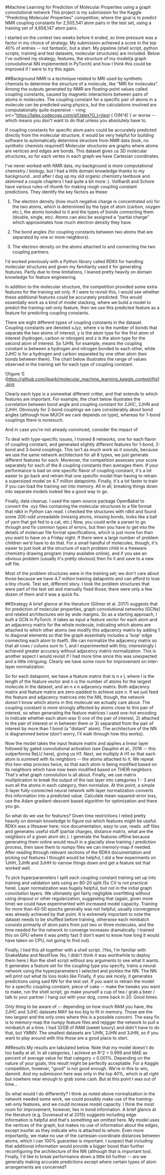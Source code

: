 #Machine Learning for Prediction of Molecular Properties using a graph convolutional network
This project is my submission for the Kaggle "Predicting Molecular Properties" competition, where the goal is to predict NMR coupling constants for 2,505,541 atom pairs in the test set, using a training set of 4,658,147 atom pairs.

I started on the contest two weeks before it ended, so time pressure was a factor in my choice of strategy. My submission achieved a score in the top 40% of entries -- not fantastic, but a start. My pipeline (shell script, python scripts, training and test datasets, molecular structures) are included. Below I've outlined my strategy, features, the structure of my model(a graph convolutional NN implemented in PyTorch) and how I think this could be improved if I were to try this again.

##Background
NMR is a technique related to MRI used by synthetic chemists to determine the structure of a molecule, like "MRI for molecules". Among the outputs generated by NMR are floating-point values called coupling constants, caused by magnetic interactions between pairs of atoms in molecules. The coupling constant for a specific pair of atoms in a molecule can be predicted using physics, but the calculations involved are computationally quite expensive - <img src="https://latex.codecogs.com/gif.latex?O_t=\text { O(N^4) } or worse -- which means you don't want to do that unless you absolutely have to.

If coupling constants for specific atom pairs could be accurately predicted directly from the molecular structure, it would be very helpful for building software to automatically determine structure from NMR data (look, no synthetic chemists required!) Molecular structures are graphs where atoms are vertices and edges are bonds. This dataset gives us 3D molecular structures, so for each vertex in each graph we have Cartesian coordinates.

I've never worked with NMR data, my background is more computational chemistry / biology, but I had a little domain knowledge thanks to my background...and after I dug up my old organic chemistry textbook and skimmed a couple chapters I had quite a bit more :). Vollhardt and Schore have various rules-of-thumb for making rough coupling constant predictions. They identify the key factors as these:

1) The electron density (how much negative charge is concentrated on) for the two atoms, which is determined by the type of atom (carbon, oxygen etc.), the atoms bonded to it and the types of bonds connecting them (double, single, etc). Atoms can also be assigned a "partial charge" which approximates how much electron density they have.

2) The bond angles (for coupling constants between two atoms that are separated by one or more neighbors).

3) The electron density on the atoms attached to and connecting the two coupling partners.

I'd worked previously with a Python library called RDKit for handling molecular structures and given my familiarity used it for generating features. Partly due to time limitations, I leaned pretty heavily on domain knowledge for feature engineering.

In addition to the molecular structure, the competition provided some extra features for the training set only. If I were to revisit this, I would see whether these additional features could be accurately predicted. This would essentially work as a kind of model stacking, where we build a model to predict the training-set-only feature, then we use this predicted feature as a feature for predicting coupling constants.

There are eight different types of coupling constants in the dataset. Coupling constants are denoted xJyz, where x is the number of bonds that separate the two atoms of interest, y is the atom type for the first atom of interest (hydrogen, carbon or nitrogen) and z is the atom type for the second atom of interest. So 1JHN, for example, means the coupling constant is between a hydrogen and nitrogen bonded to each other, while 2JHC is for a hydrogen and carbon separated by one other atom (two bonds between them). The chart below illustrates the range of values observed in the training set for each type of coupling constant.

![figure 1](https://github.com/jlparki/molecular_machine_learning_kaggle_contest/fig1.png

Clearly each type is a somewhat different critter, and that extends to which features are important. For example, the chart below illustrates the correlation between bond angle and coupling constant for 2JHC, 2JHN and 2JHH. Obviously for 2-bond couplings we care considerably about bond angles (although how MUCH we care depends on type), whereas for 1-bond couplings there is nonesuch.



And in case you're not already convinced, consider the impact of 



To deal with type-specific issues, I trained 8 networks, one for each flavor of coupling constant, and generated slightly different features for 1-bond, 2-bond and 3-bond couplings. This isn't as much work as it sounds, because we use the same network architecture for all 8 types, we just generate different features for each. Moreover, the competition assesses your score separately for each of the 8 coupling constants then averages them. If your performance is bad on one specific flavor of coupling constant, it's a lot easier to go back and retrain that one specific model than having to retrain a supersized model on 4.7 million datapoints. Finally, it's a lot faster to train if you can load the training set into memory. All in all, breaking things down into separate models looked like a good way to go.

Finally, data cleanup. I used the open-source package OpenBabel to convert the .xyz files containing the molecular structures to a file format that rdkit in Python can read. I checked the structures with rdkit and found some 200-odd unreadable (missing atoms, missing bonds, looks like a ball of yarn that got fed to a cat, etc.) Now, you could write a parser to go through and fix common types of errors, but then you have to get into the details of molecuar file format specifications, which is just more fun than you want to have on a Friday night. If there were a large number of problem children we'd have to do that. For a small handful of molecules, though, it's easier to just look at the structure of each problem child in a freeware chemistry drawing program (many available online), and if you see an obvious problem (usually it's pretty obvious) then fix it and save to a new sdf file.

Most of the problem structures were in the training set; we don't care about those because we have 4.7 million training datapoints and can afford to lose a tiny chunk. Test set, different story. I took the problem structures that were part of the test set and manually fixed those; there were only a few dozen of them and it was a quick fix.

##Strategy
A brief glance at the literature (Gilmer et al. 2017) suggests that for prediction of molecular properties, graph convolutional networks (GCNs) and related architectures win by wide margins. So as a starting approach, I built a GCN in PyTorch. It takes as input a feature vector for each atom and an adjacency matrix for the whole molecule, indicating which atoms are attached to which other atoms (we modify this adjacency matrix by adding 1 to diagonal elements so that the graph essentially includes a 'loop' edge connecting each atom to itself). We can normalize the adjacency matrix so that all rows / colums sum to 1, and I experimented with this; interestingly I achieved greater accuracy without adjacency matrix normalization. This is another aspect I would revisit if I had more time since this was unexpected and a little intriguing. Clearly we have some room for improvement on inter-layer normalization.

So for each datapoint, we have a feature matrix that is n x l, where l is the length of the feature vector and n is the number of atoms for the largest molecule in the dataset, and an n x n adjacency matrix. Both adjacency matrix and feature matrix are zero-padded to achieve size n. If we just feed the feature and adjacency matrices into the NN, though, the network doesn't know which atoms in this molecule we actually care about. The coupling constant is more strongly affected by atoms close to this pair of interest, so when generating the feature matrices I used one-hot encoding to indicate whether each atom was 1) one of the pair of interest, 2) attached to the pair of interest or in between them or 3) separated from the pair of interest by more than 1 bond (a "distant" atom). The architecture of the NN is diagrammed below (don't worry, I'll walk through how this works).

Now the model takes the input feature matrix and applies a linear layer followed by gated convolutional activation (see Dauphin et al., 2016 -- this outperforms ReLU here), giving us H1. Next, we multiply A H1 so that each atom is summed with its neighbors -- the atoms attached to it. We repeat this two-step process twice, so that each atom is being modified based on its neighbors which have now been modified based on THEIR neighbors. That's what graph convolution is all about. Finally, we use matrix multiplication to break the output of the last layer into categories 1 - 3 and sum all the atoms in each category, then normalize. At this point, a simple 3-layer fully-connected neural network with layer normalization converts this information into a predicted value. Calculate mean-squared-error loss, use the Adam gradient-descent based algorithm for optimization and there you go.

So what do we use for features? Given time restrictions I relied pretty heavily on domain knowledge to figure out which features might be useful. RDKit was a lifesaver here; nice documentation, easy to use, reads .sdf files and generates useful stuff (partial charges, distance matrix, what are the neighbors of a given atom etc.). I generate the features offline because generating them online would result in a glacially slow training / prediction process, then save them to numpy files we can memory-map if needed. After reading through relevant sections of the RDKit documentation and picking out features I thought would be helpful, I did a few experiments on 1JHH, 2JHN and 3JHH to narrow things down and get a feature set that worked well.

To pick hyperparameters I split each coupling constant training set up into training and validation sets using an 80-20 split (5x CV is not practical here). Layer normalization was hugely helpful, but not in the initial graph convolution layers. We ultimately got fairly negligible overfitting without using dropout or other regularization, suggesting that (again, given more time) we could have experimented with increased model capacity. Training for more than 40-50 epochs generally was not helpful, usually convergence was already achieved by that point. It is extremely important to note the dataset needs to be shuffled before training, otherwise each minibatch consists primarily of atom pairs from just two or three molecules, and the time needed for the network to converge increases dramatically. I trained this on GPU where it was pretty fast (I don't want to know how long it would have taken on CPU, not going to find out).

Finally, I tied this all together with a shell script. (Yes, I'm familiar with SnakeMake and NextFlow. No, I didn't think it was worthwhile to deploy them here.) Run the shell script without any arguments to see what it wants. It generates a feature set for the coupling type you specify, trains a neural network using the hyperparameters I selected and pickles the NN. The NN will print out what its loss looks like  Finally, if you ask nicely, it generates predictions using said NN for the test set. If you want to retrain the model for a specific coupling constant, piece of cake -- make the tweaks you want to make, run the shell script, go make yourself a cup of tea / grab a beer / talk to your partner / hang out with your dog, come back in 20. Good times.

Only thing to be aware of -- depending on how much RAM you have, the 2JHC and 3JHC datasets MAY be too big to fit in memory. Those are the two largest and the only ones where this is a possible concern. The easy fix is to memory-map the numpy feature files and rejigger the network to pull a minibatch at a time. I had 32GB of RAM (sweet luxury) and didn't have to do that, but YMMV. The smallest datasets are 1JHN, 2JHN and 3JHN, so if you want to play around with this those are a good place to start.

##Results
My results are tabulated below. Note that my model doesn't do too badly at all. In all categories, I achieve an R^2 > 0.999 and MAE as percent of average value for that category < 0.001%. Depending on the nature of your goals, this result might be perfectly acceptable. For a Kaggle competition, however, "good" is not good enough. We're in this to win, dammit. And my submission here was only in the top 40%, which is all right but nowhere near enough to grab some cash. But at this point I was out of time...


So what would I do differently? I think as noted above normalization in the network needed some work, we could possibly make use of the training-set-only features, and we could increase model capacity. I think the most room for improvement, however, lies in bond information. A brief glance at the literature (e.g. Duvenaud et al 2015) suggests including edge information is helpful and that's something we omitted here. My model uses the vertices of the graph, but makes no use of information about the edges, except insofar as they indicate who is attached to whom. Even more importantly, we make no use of the cartesian-coordinate distances between atoms, which I can 100% guarantee is important. I suspect that including that additional information would provide a bigger boost than further reconfiguring the architecture of the NN (although that is important too). Finally, I'd like to break performance down a little bit further -- are we generally making accurate predictions except where certain types of atom arrangements are concerned?
